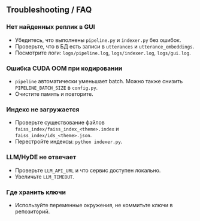 ## Troubleshooting / FAQ

### Нет найденных реплик в GUI
- Убедитесь, что выполнены `pipeline.py` и `indexer.py` без ошибок.
- Проверьте, что в БД есть записи в `utterances` и `utterance_embeddings`.
- Посмотрите логи: `logs/pipeline.log`, `logs/indexer.log`, `logs/gui.log`.

### Ошибка CUDA OOM при кодировании
- `pipeline` автоматически уменьшает batch. Можно также снизить `PIPELINE_BATCH_SIZE` в `config.py`.
- Очистите память и повторите.

### Индекс не загружается
- Проверьте существование файлов `faiss_index/faiss_index_<theme>.index` и `faiss_index/ids_<theme>.json`.
- Перестройте индексы: `python indexer.py`.

### LLM/HyDE не отвечает
- Проверьте `LLM_API_URL` и что сервис доступен локально.
- Увеличьте `LLM_TIMEOUT`.

### Где хранить ключи
- Используйте переменные окружения, не коммитьте ключи в репозиторий.


